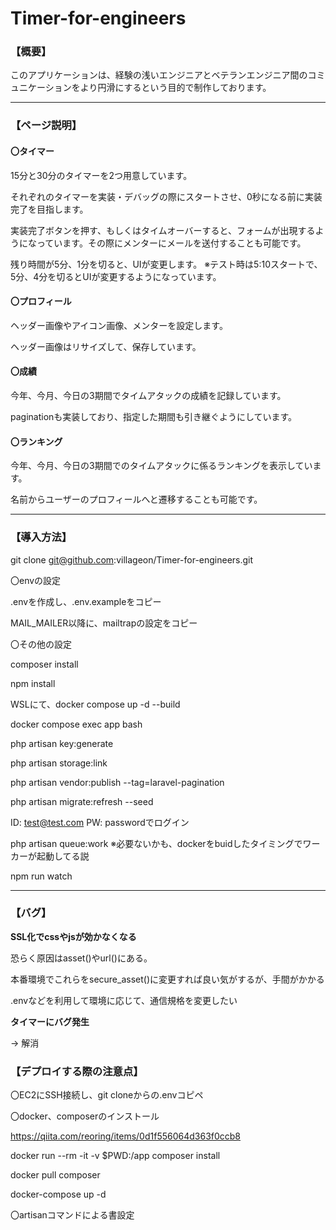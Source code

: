 # Timer-for-engineers

### 【概要】

このアプリケーションは、経験の浅いエンジニアとベテランエンジニア間のコミュニケーションをより円滑にするという目的で制作しております。

***

### 【ページ説明】

#### **〇タイマー**

15分と30分のタイマーを2つ用意しています。

それぞれのタイマーを実装・デバッグの際にスタートさせ、0秒になる前に実装完了を目指します。

実装完了ボタンを押す、もしくはタイムオーバーすると、フォームが出現するようになっています。その際にメンターにメールを送付することも可能です。

残り時間が5分、1分を切ると、UIが変更します。
※テスト時は5:10スタートで、5分、4分を切るとUIが変更するようになっています。

#### **〇プロフィール**

ヘッダー画像やアイコン画像、メンターを設定します。

ヘッダー画像はリサイズして、保存しています。

#### **〇成績**

今年、今月、今日の3期間でタイムアタックの成績を記録しています。

paginationも実装しており、指定した期間も引き継ぐようにしています。

#### **〇ランキング**

今年、今月、今日の3期間でのタイムアタックに係るランキングを表示しています。

名前からユーザーのプロフィールへと遷移することも可能です。


***

### 【導入方法】

git clone git@github.com:villageon/Timer-for-engineers.git

〇envの設定

.envを作成し、.env.exampleをコピー

MAIL_MAILER以降に、mailtrapの設定をコピー

〇その他の設定

composer install

npm install

WSLにて、docker compose up -d --build

docker compose exec app bash

php artisan key:generate

php artisan storage:link

php artisan vendor:publish --tag=laravel-pagination

php artisan migrate:refresh --seed

ID: test@test.com
PW: passwordでログイン

php artisan queue:work
※必要ないかも、dockerをbuidしたタイミングでワーカーが起動してる説

npm run watch

***

### 【バグ】

**SSL化でcssやjsが効かなくなる**

恐らく原因はasset()やurl()にある。

本番環境でこれらをsecure_asset()に変更すれば良い気がするが、手間がかかる

.envなどを利用して環境に応じて、通信規格を変更したい

**タイマーにバグ発生**

→ 解消


### 【デプロイする際の注意点】

〇EC2にSSH接続し、git cloneからの.envコピペ


〇docker、composerのインストール

https://qiita.com/reoring/items/0d1f556064d363f0ccb8

docker run --rm -it -v $PWD:/app composer install

docker pull composer

docker-compose up -d

〇artisanコマンドによる書設定